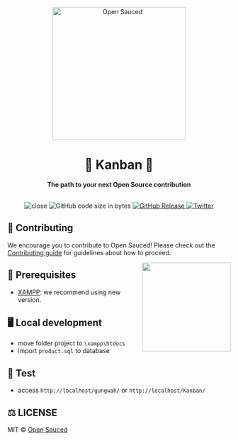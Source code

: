 <div align="center">
  <br>
  <img alt="Open Sauced" src="https://i.ibb.co/7jPXt0Z/logo1-92f1a87f.png" width="300px">
  <h1>🍕 Kanban 🍕</h1>
  <strong>The path to your next Open Source contribution</strong>
</div>
<br>
<p align="center">
  <img src="https://badgen.net/github/closed-issues/micromatch/micromatch" alt="close">
  <img src="https://img.shields.io/github/languages/code-size/open-sauced/open-sauced" alt="GitHub code size in bytes">
  <a href="https://github.com/open-sauced/open-sauced/releases">
    <img src="https://img.shields.io/github/v/release/open-sauced/open-sauced.svg?style=flat" alt="GitHub Release">
  </a>
  <a href="https://twitter.com/zuhairatoir">
    <img src="https://img.shields.io/twitter/follow/saucedopen?label=Follow&style=social" alt="Twitter">
  </a>
</p>

## 🤝 Contributing

We encourage you to contribute to Open Sauced! Please check out the [Contributing guide](CONTRIBUTING.md) for guidelines about how to proceed.

<img align="right" src="https://i.ibb.co/CJfW18H/ship.gif" width="200"/>

## 📖 Prerequisites

- [XAMPP](https://www.apachefriends.org/index.html): we recommend using new version.

## 🖥️ Local development

- move folder project to `\xampp\htdocs`
- import `product.sql` to database

## 🧪 Test

- access `http://localhost/gungwah/` or `http://localhost/Kanban/`

## ⚖️ LICENSE

MIT © [Open Sauced](LICENSE)